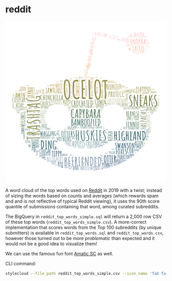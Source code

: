# reddit

![](stylecloud.png)

A word cloud of the top words used on [Reddit](https://www.reddit.com) in 2019 with a twist; instead of sizing the words based on counts and averages (which rewards spam and and is not reflective of typical Reddit viewing), it uses the 90th score quantile of submissions containing that word, among curated subreddits.

The BigQuery in `reddit_top_words_simple.sql` will return a 2,000 row CSV of these top words (`reddit_top_words_simple.csv`). A more-correct implementation that scores words from the Top 100 subreddits (by unique submitters) is available in `reddit_top_words.sql` and `reddit_top_words.csv`, however those turned out to be more *problematic* than expected and it would not be a good idea to visualize them!

We can use the famous fun font [Amatic SC](https://fonts.google.com/specimen/Amatic+SC) as well.

CLI command:

```sh
stylecloud --file_path reddit_top_words_simple.csv --icon_name 'fab fa-reddit-alien' --palette scientific.sequential.Batlow_20_r --gradient vertical --font_path AmaticSC-Bold.ttf
```
